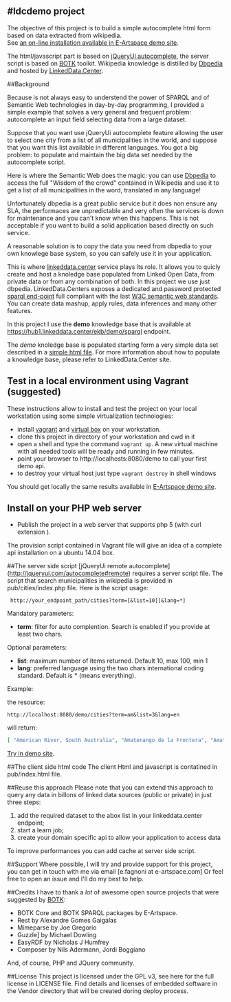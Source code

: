 #ldcdemo project
----------------
The objective of this project is to build a simple autocomplete html form based on data extracted from wikipedia.  
See [an on-line installation available in E-Artspace demo site](http://demo.e-artspace.com/ldc/pub/).

The html/javascript part is based on [jQueryUI autocomplete](http://jqueryui.com/autocomplete/), the server script is based on [BOTK](http://ontology.it/tools/botk) toolkit.
Wikipedia knowledge is distilled by [Dbpedia](http://dbpedia.org) and hosted by [LinkedData.Center](http://linkeddata.center/).


##Background

Because is not always easy to understend the power of SPARQL and of Semantic Web technologies in day-by-day programming, I provided a simple example that solves a 
very general and frequent problem: autocomplete an input field selecting data from a large dataset.

Suppose that you want use jQueryUi autocomplete feature allowing the user to select one city from a list of all municipalities in the world, and suppose that you want this list available
in different languages. You got a big problem: to populate and maintain the big data set needed by the autocomplete script.
 
Here is where the Semantic Web does the magic: you can use [Dbpedia](http://dbpedia.org) to access the full "Wisdom of the crowd" contained in Wikipedia and use it to get a list of all municipalities in the word, translated in any language!

Unfortunately dbpedia is a great public service but it does non ensure any SLA, the performaces are unpredictable and very often the services is down for maintenance and you can't know when this happens.
This is not acceptable if you want to build a solid application based directly on such service.

A reasonable solution is to copy the data you need from dbpedia to your own knowlege base system, so you can safely use it in your application. 

This is where [linkeddata.center](http://linkeddata.center/) service plays its role.
It allows you to quicly create and host a knoledge base populated from Linked Open Data, from  private data or from any combination of both. In this project we use just dbpedia.
LinkedData.Centers exposes a dedicated and password protected [sparql end-point](http://www.w3.org/TR/sparql11-query/) full compliant with the last [W3C semantic web standards](http://www.w3.org/standards/semanticweb/).
You can create data mashup, apply rules, data inferences and many other features.

In this project I use the **demo** knowledge base that is available at 
https://hub1.linkeddata.center/ekb/demo/sparql endpoint.


The *demo* knoledge base is populated starting form a very simple data set described in a 
[simple html file](http://demo.hub1.linkeddata.center/data/abox.html).
For more information about how to populate a knowledge base, please refer to LinkedData.Center site. 

## Test in a local environment using Vagrant (suggested)

These instructions allow to install and test the project on your local workstation using some simple virtualization technologies:

  - install [vagrant](https://docs.vagrantup.com/v2/installation/) and [virtual box](https://www.virtualbox.org/) on your workstation.
  - clone this project in directory of your workstation and cwd in it
  - open a shell and type the command `vagrant up`. A new virtual machine with all needed tools will be ready and running in few minutes.
  - point your browser to http://localhosts:8080/demo to call your first demo api.
  - to destroy your virtual host just type `vagrant destroy` in shell windows

You should get locally the same results available in [E-Artspace demo site](http://demo.e-artspace.com/ldc/pub/).
 
## Install on your PHP web server

   - Publish the project in a web server that supports php 5 (with curl extension ).

The provision script contained in Vagrant file will give an idea of a complete api installation on a ubuntu 14.04 box.

##The server side script
[jQueryUi remote autocomplete] (http://jqueryui.com/autocomplete#remote) requires a 
server script file. 
The script that search municipalities in wikipedia is provided in pub/cities/index.php file. Here is the script usage:

```
 http://your_endpoint_path/cities?term=[&list=10][&lang=*]
```

Mandatory parameters:
  - **term**: filter for auto complention. Search is enabled if you provide at least two chars. 

Optional parameters:

  - **list**: maximum number of items returned. Default 10, max 100, min 1
  - **lang**: preferred language using the two chars international coding standard. Default is * (means everything).

Example:

the resource:

`http://localhost:8080/demo/cities?term=am&list=3&lang=en` 

will return:

```json
[ "American River, South Australia", "Amatenango de la Frontera", "Amatenango del Valle" ]
```

[Try in demo site](http://demo.e-artspace.com/ldc/pub/cities?term=am&list=3&lang=en).

##The client side html code
The client Html and javascript is contatined in pub/index.html file.

##Reuse this approach
Please note that you can extend this approach to query any data in billons of linked data sources
(public or private) in just three steps:

 1. add the required dataset to the abox list in your linkeddata.center endpoint;
 2. start a learn job; 
 3. create your domain specific api to allow your application to access data
 
 To improve performances you can add cache at server side script.

##Support
Where possible, I will try and provide support for this project, you can get in touch with me via email [e.fagnoni at e-artspace.com]
Or feel free to open an issue and I'll do my best to help.

##Credits
I have to thank a *lot* of awesome open source projects that were suggested by [BOTK](http://ontology.it/tools/botk):

 - BOTK Core and BOTK SPARQL packages by E-Artspace.
 - Rest by Alexandre Gomes Gaigalas
 - Mimeparse by Joe Gregorio
 - Guzzle] by Michael Dowling
 - EasyRDF by Nicholas J Humfrey
 - Composer by Nils Adermann, Jordi Boggiano
 
And, of course, PHP and JQuery community.

##License
This project is licensed under the GPL v3, see here for the full license in LICENSE file.
Find details and licenses of embedded software in the Vendor directory that will be created doring deploy process.

